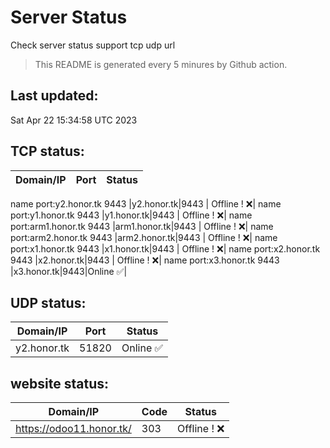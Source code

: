 # Server Status
Check server status support tcp udp url
> This README is generated every 5 minures by Github action.
## Last updated:
Sat Apr 22 15:34:58 UTC 2023
## TCP status: 
|Domain/IP|Port|**Status**|
|--|--|--|
name port:y2.honor.tk 9443
|y2.honor.tk|9443| Offline ! :x:|
name port:y1.honor.tk 9443
|y1.honor.tk|9443| Offline ! :x:|
name port:arm1.honor.tk 9443
|arm1.honor.tk|9443| Offline ! :x:|
name port:arm2.honor.tk 9443
|arm2.honor.tk|9443| Offline ! :x:|
name port:x1.honor.tk 9443
|x1.honor.tk|9443| Offline ! :x:|
name port:x2.honor.tk 9443
|x2.honor.tk|9443| Offline ! :x:|
name port:x3.honor.tk 9443
|x3.honor.tk|9443|Online :white_check_mark:|
## UDP status: 
|Domain/IP|Port|**Status**|
|--|--|--|
|y2.honor.tk|51820|Online :white_check_mark:|
## website status: 
|Domain/IP|Code|**Status**|
|--|--|--|
|https://odoo11.honor.tk/|303| Offline ! :x:|
